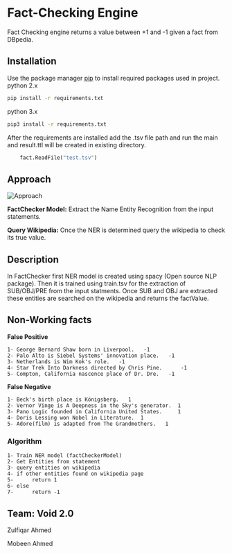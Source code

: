 # Fact-Checking Engine

Fact Checking engine returns a value between +1 and -1 given a fact from DBpedia.

## Installation

Use the package manager [pip](https://pip.pypa.io/en/stable/) to install required packages used in project.
python 2.x
```bash
pip install -r requirements.txt 
```
python 3.x
```bash
pip3 install -r requirements.txt 
```
After the requirements are installed add the .tsv file path and run the main and result.ttl will be created in existing directory.
```python
    fact.ReadFile("test.tsv")
```

## Approach 
![Approach](https://res.cloudinary.com/dymq10xxe/image/upload/v1548608998/approach.png)
 
**FactChecker Model:** Extract the Name Entity Recognition from the input statements. 

**Query Wikipedia:** Once the NER is determined query the wikipedia to check its true value.

## Description

In FactChecker first NER model is created using spacy (Open source NLP package). Then it is trained using train.tsv for the extraction of SUB/OBJ/PRE from the input statments. Once SUB and OBJ are extracted these entities are searched on the wikipedia and returns the factValue.

## Non-Working facts

**False Positive**
```
1- George Bernard Shaw born in Liverpool. 	-1
2- Palo Alto is Siebel Systems' innovation place. 	-1  
3- Netherlands is Wim Kok's role.	-1
4- Star Trek Into Darkness directed by Chris Pine.  	-1
5- Compton, California nascence place of Dr. Dre.   -1
```
**False Negative**
```
1- Beck's birth place is Königsberg.   1
2- Vernor Vinge is A Deepness in the Sky's generator.  1
3- Pano Logic founded in California United States.     1
4- Doris Lessing won Nobel in Literature.  1
5- Adore(film) is adapted from The Grandmothers.   1
```
### Algorithm
```
1- Train NER model (factCheckerModel)
2- Get Entities from statement
3- query entities on wikipedia
4- if other entities found on wikipedia page
5-      return 1
6- else
7-      return -1
```

## Team: Void 2.0
Zulfiqar Ahmed

Mobeen Ahmed
